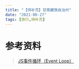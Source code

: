```yaml
---
title: "【待补充】甘南藏族自治州"
date: "2021-08-27"
tags: [旅行,待补充]
---
```


# 参考资料

> [JS事件循环（Event Loop）](https://www.cnblogs.com/formercoding/p/12906640.html)

